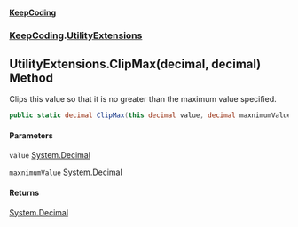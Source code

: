 #### [KeepCoding](index.md 'index')
### [KeepCoding](KeepCoding.md 'KeepCoding').[UtilityExtensions](UtilityExtensions.md 'KeepCoding.UtilityExtensions')
## UtilityExtensions.ClipMax(decimal, decimal) Method
Clips this value so that it is no greater than the maximum value specified.
```csharp
public static decimal ClipMax(this decimal value, decimal maxnimumValue);
```
#### Parameters
<a name='KeepCoding_UtilityExtensions_ClipMax(decimal_decimal)_value'></a>
`value` [System.Decimal](https://docs.microsoft.com/en-us/dotnet/api/System.Decimal 'System.Decimal')  
  
<a name='KeepCoding_UtilityExtensions_ClipMax(decimal_decimal)_maxnimumValue'></a>
`maxnimumValue` [System.Decimal](https://docs.microsoft.com/en-us/dotnet/api/System.Decimal 'System.Decimal')  
  
#### Returns
[System.Decimal](https://docs.microsoft.com/en-us/dotnet/api/System.Decimal 'System.Decimal')  

